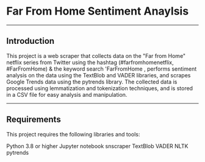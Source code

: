 # Far From Home Sentiment Anaylsis

----
## Introduction
This project is a web scraper that collects data on the "Far from Home" netflix series from Twitter using the hashtag (#farfromhomenetflix, #FarFromHome) & the keyword search 'FarFromHome , performs sentiment analysis on the data using the TextBlob and VADER libraries, and scrapes Google Trends data using the pytrends library. The collected data is processed using lemmatization and tokenization techniques, and is stored in a CSV file for easy analysis and manipulation.

----
## Requirements
This project requires the following libraries and tools:

Python 3.8 or higher
Jupyter notebook
snscraper
TextBlob
VADER
NLTK
pytrends
